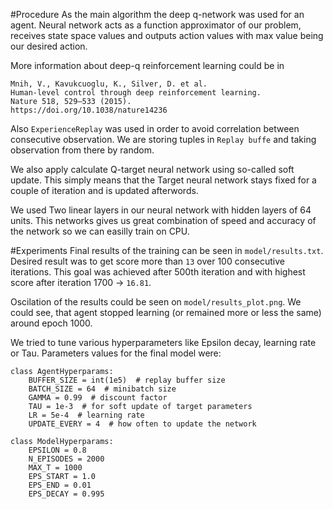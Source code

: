 #Procedure
As the main algorithm the deep q-network was used for an agent.
Neural network acts as a function approximator of our problem, receives state space values and outputs action values with max value being our desired action.

More information about deep-q reinforcement learning could be in 
```
Mnih, V., Kavukcuoglu, K., Silver, D. et al. 
Human-level control through deep reinforcement learning. 
Nature 518, 529–533 (2015). 
https://doi.org/10.1038/nature14236
```

Also `ExperienceReplay` was used in order to avoid correlation between consecutive observation.
We are storing tuples in `Replay buffe` and taking observation from there by random.

We also apply calculate Q-target neural network using so-called soft update. 
This simply means that the Target neural network stays fixed for a couple of iteration and is updated afterwords.

We used Two linear layers in our neural network with hidden layers of 64 units. 
This networks gives us great combination of speed and accuracy of the network so we can easilly train on CPU.


#Experiments
Final results of the training can be seen in `model/results.txt`.
Desired result was to get score more than `13` over 100 consecutive iterations.
This goal was achieved after 500th iteration and with highest score after iteration 1700 -> `16.81`.


Oscilation of the results could be seen on `model/results_plot.png`. 
We could see, that agent stopped learning (or remained more or less the same) around epoch 1000.


We tried to tune various hyperparameters like Epsilon decay, learning rate or Tau. 
Parameters values for the final model were:  
```
class AgentHyperparams:
    BUFFER_SIZE = int(1e5)  # replay buffer size
    BATCH_SIZE = 64  # minibatch size
    GAMMA = 0.99  # discount factor
    TAU = 1e-3  # for soft update of target parameters
    LR = 5e-4  # learning rate
    UPDATE_EVERY = 4  # how often to update the network
    
class ModelHyperparams:
    EPSILON = 0.8
    N_EPISODES = 2000
    MAX_T = 1000
    EPS_START = 1.0
    EPS_END = 0.01
    EPS_DECAY = 0.995

```

